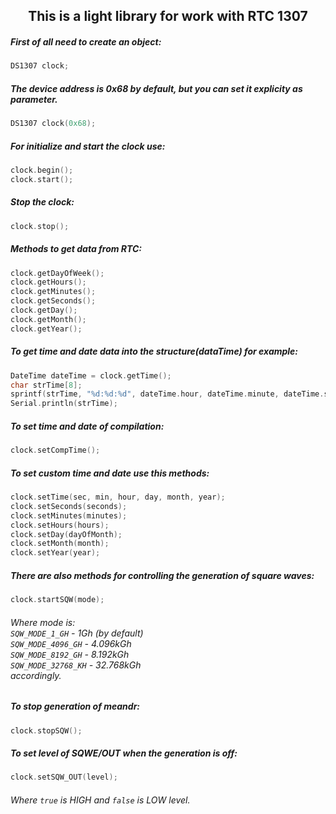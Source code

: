 <h2 align='center'>This is a light library for work with RTC 1307</h2>

##### First of all need to create an object:
```c
DS1307 clock;
```
##### The device address is 0x68 by default, but you can set it explicity as parameter.
```c
DS1307 clock(0x68);
```
##### For initialize and start the clock use:
```c
clock.begin();
clock.start();
```
##### Stop the clock:
```c
clock.stop();
```
##### Methods to get data from RTC:
```c
clock.getDayOfWeek();
clock.getHours();
clock.getMinutes();
clock.getSeconds();
clock.getDay();
clock.getMonth();
clock.getYear();
```
##### To get time and date data into the structure(dataTime) for example:
```c
DateTime dateTime = clock.getTime();
char strTime[8];
sprintf(strTime, "%d:%d:%d", dateTime.hour, dateTime.minute, dateTime.second);
Serial.println(strTime);
```
##### To set time and date of compilation:
```c
clock.setCompTime();
```
##### To set custom time and date use this methods:
```c
clock.setTime(sec, min, hour, day, month, year);
clock.setSeconds(seconds);
clock.setMinutes(minutes);
clock.setHours(hours);
clock.setDay(dayOfMonth);
clock.setMonth(month);
clock.setYear(year);
```
##### There are also methods for controlling the generation of square waves:
```c
clock.startSQW(mode);
```
###### Where mode is:<br>`SQW_MODE_1_GH` - 1Gh (by default)<br>`SQW_MODE_4096_GH` - 4.096kGh<br>`SQW_MODE_8192_GH` - 8.192kGh<br>`SQW_MODE_32768_KH` - 32.768kGh<br>accordingly.
##### To stop generation of meandr:
```c
clock.stopSQW();
```
##### To set level of SQWE/OUT when the generation is off:
```c
clock.setSQW_OUT(level);
```
###### Where `true` is HIGH and `false` is LOW level.
